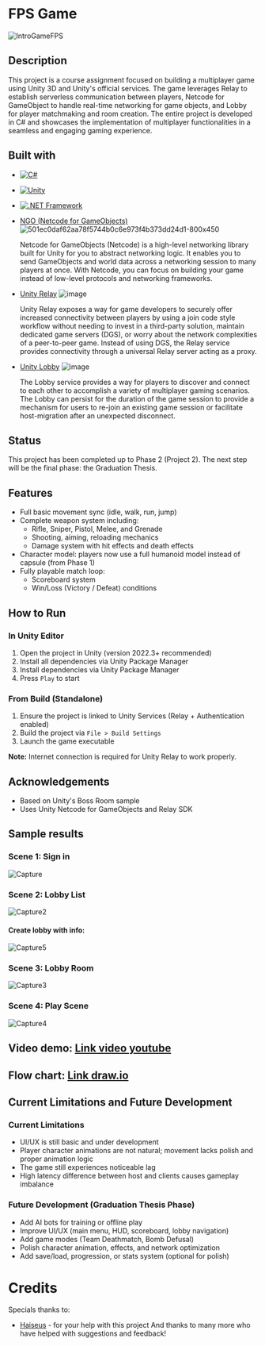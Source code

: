 # FPS Game
![IntroGameFPS](https://github.com/user-attachments/assets/a4015f2c-a13e-4d2c-b6ff-c8f0f4c08a54)


## Description
This project is a course assignment focused on building a multiplayer game using Unity 3D and Unity's official services. The game leverages Relay to establish serverless communication between players, Netcode for GameObject to handle real-time networking for game objects, and Lobby for player matchmaking and room creation. The entire project is developed in C# and showcases the implementation of multiplayer functionalities in a seamless and engaging gaming experience.

## Built with

- [![C#](https://img.shields.io/badge/C%23-%23239120.svg?style=for-the-badge&logo=c-sharp&logoColor=white)](https://learn.microsoft.com/en-us/dotnet/csharp/)
- [![Unity](https://img.shields.io/badge/Unity-%23000000.svg?style=for-the-badge&logo=unity&logoColor=white)](https://unity.com/)
- [![.NET Framework](https://img.shields.io/badge/.NET_Framework-%235C2D91.svg?style=for-the-badge&logo=dotnet&logoColor=white)](https://dotnet.microsoft.com/en-us/)

- [NGO (Netcode for GameObjects)](https://docs-multiplayer.unity3d.com/netcode/current/about/)
![501ec0daf62aa78f5744b0c6e973f4b373dd24d1-800x450](https://github.com/user-attachments/assets/93553ec0-aed1-4ccb-8a6f-77a7c54e79f5)

  Netcode for GameObjects (Netcode) is a high-level networking library built for Unity for you to abstract networking logic. It enables you to send GameObjects and world data across a networking session to many players at once. With Netcode, you can focus on building your game instead of low-level protocols and networking frameworks.

- [Unity Relay](https://docs.unity.com/ugs/manual/relay/manual/introduction)
![image](https://github.com/user-attachments/assets/f0758b91-1a1f-403a-b43b-79ce49d11983)

  Unity Relay exposes a way for game developers to securely offer increased connectivity between players by using a join code style workflow without needing to invest in a third-party solution, maintain dedicated game servers (DGS), or worry about the network complexities of a peer-to-peer game. Instead of using DGS, the Relay service provides connectivity through a universal Relay server acting as a proxy.

- [Unity Lobby](https://docs.unity.com/ugs/manual/lobby/manual/unity-lobby-service)
![image](https://github.com/user-attachments/assets/7f8c9cde-6f60-4409-b2a5-0998f084625a)

  The Lobby service provides a way for players to discover and connect to each other to accomplish a variety of multiplayer gaming scenarios. The Lobby can persist for the duration of the game session to provide a mechanism for users to re-join an existing game session or facilitate host-migration after an unexpected disconnect.
  
## Status
This project has been completed up to Phase 2 (Project 2). The next step will be the final phase: the Graduation Thesis.

## Features
- Full basic movement sync (idle, walk, run, jump)
- Complete weapon system including:
    + Rifle, Sniper, Pistol, Melee, and Grenade
    + Shooting, aiming, reloading mechanics
    + Damage system with hit effects and death effects
- Character model: players now use a full humanoid model instead of capsule (from Phase 1)
- Fully playable match loop:
    + Scoreboard system
    + Win/Loss (Victory / Defeat) conditions

## How to Run
### In Unity Editor
1. Open the project in Unity (version 2022.3+ recommended)
2. Install all dependencies via Unity Package Manager
3. Install dependencies via Unity Package Manager
4. Press `Play` to start

### From Build (Standalone)
1. Ensure the project is linked to Unity Services (Relay + Authentication enabled)
2. Build the project via `File > Build Settings`
3. Launch the game executable

**Note:** Internet connection is required for Unity Relay to work properly.

## Acknowledgements
- Based on Unity's Boss Room sample
- Uses Unity Netcode for GameObjects and Relay SDK

## Sample results
### Scene 1: Sign in

![Capture](https://github.com/user-attachments/assets/6e5ddd10-bec2-48b8-b628-9fed57acc3fa)

### Scene 2: Lobby List

![Capture2](https://github.com/user-attachments/assets/9d250f5b-9df3-42fa-8dfe-6662c9f49135)

#### Create lobby with info:

![Capture5](https://github.com/user-attachments/assets/08b2822d-a152-4423-a9a3-d12f35c0be3c)

### Scene 3: Lobby Room

![Capture3](https://github.com/user-attachments/assets/4519d947-df7a-45c1-97d4-e530de97eaed)

### Scene 4: Play Scene

![Capture4](https://github.com/user-attachments/assets/7a03938e-69b4-4b23-bdec-6d78d944d6aa)

## Video demo: [Link video youtube](https://www.youtube.com/watch?v=Jn3rT69-qWA)
## Flow chart: [Link draw.io](https://drive.google.com/file/d/1SavhWu40WVZ4tlYFkBoMBUBUQ3jDOio6/view?usp=sharing)

## Current Limitations and Future Development
### Current Limitations
- UI/UX is still basic and under development
- Player character animations are not natural; movement lacks polish and proper animation logic
- The game still experiences noticeable lag
- High latency difference between host and clients causes gameplay imbalance

### Future Development (Graduation Thesis Phase)
- Add AI bots for training or offline play
- Improve UI/UX (main menu, HUD, scoreboard, lobby navigation)
- Add game modes (Team Deathmatch, Bomb Defusal)
- Polish character animation, effects, and network optimization
- Add save/load, progression, or stats system (optional for polish)

# Credits
Specials thanks to: 
- [Haiseus](https://github.com/Haiseus) - for your help with this project
And thanks to many more who have helped with suggestions and feedback! 
